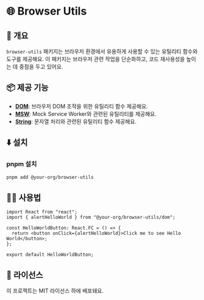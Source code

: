 # 🌐 Browser Utils

## 📖 개요

`browser-utils` 패키지는 브라우저 환경에서 유용하게 사용할 수 있는 유틸리티 함수와 도구를 제공해요. 이 패키지는 브라우저 관련 작업을 단순화하고, 코드 재사용성을 높이는 데 중점을 두고 있어요.

## 📦 제공 기능

- **[DOM](src/dom)**: 브라우저 DOM 조작을 위한 유틸리티 함수 제공해요.
- **[MSW](src/msw)**: Mock Service Worker와 관련된 유틸리티를 제공해요.
- **[String](src/string)**: 문자열 처리와 관련된 유틸리티 함수 제공해요.

## ⬇️ 설치

### pnpm 설치

```bash
pnpm add @your-org/browser-utils
```

## 🧑‍💻 사용법

```tsx
import React from "react";
import { alertHelloWorld } from "@your-org/browser-utils/dom";

const HelloWorldButton: React.FC = () => {
  return <button onClick={alertHelloWorld}>Click me to see Hello World</button>;
};

export default HelloWorldButton;
```

## 📜 라이선스

이 프로젝트는 MIT 라이선스 하에 배포돼요.
